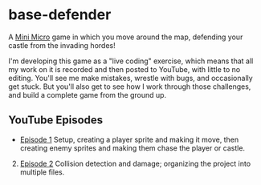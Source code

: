# base-defender

A [Mini Micro](https://miniscript.org/MiniMicro) game in which you move around the map, defending your castle from the invading hordes!

I'm developing this game as a "live coding" exercise, which means that all my work on it is recorded and then posted to YouTube, with little to no editing.  You'll see me make mistakes, wrestle with bugs, and occasionally get stuck.  But you'll also get to see how I work through those challenges, and build a complete game from the ground up.

## YouTube Episodes

- [Episode 1](https://youtu.be/J53PCLQFqPo) Setup, creating a player sprite and making it move, then creating enemy sprites and making them chase the player or castle.

2. [Episode 2](https://youtu.be/a1zLGnDL-oo) Collision detection and damage; organizing the project into multiple files.


